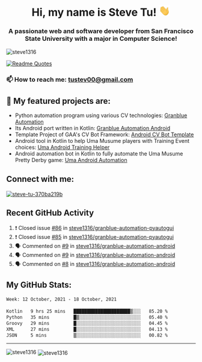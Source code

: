 <h1 align="center">Hi, my name is Steve Tu! <img src="wave.gif" alt="Wave" width="30px" /></h1>
<h3 align="center">A passionate web and software developer from San Francisco State University with a major in Computer Science!</h3>

<p align="left"> <img src="https://komarev.com/ghpvc/?username=steve1316&label=Profile%20views&color=0e75b6&style=flat" alt="steve1316" /> </p>

[![Readme Quotes](https://quotes-github-readme.vercel.app/api?type=horizontal)](https://github.com/piyushsuthar/github-readme-quotes)

### 📫 How to reach me: **tustev00@gmail.com**

## 🔭 My featured projects are:
- Python automation program using various CV technologies: [Granblue Automation](https://github.com/steve1316/granblue-automation-pyautogui)
- Its Android port written in Kotlin: [Granblue Automation Android](https://github.com/steve1316/granblue-automation-android)
- Template Project of GAA's CV Bot Framework: [Android CV Bot Template](https://github.com/steve1316/android-cv-bot-template)
- Android tool in Kotlin to help Uma Musume players with Training Event choices: [Uma Android Training Helper](https://github.com/steve1316/uma-android-training-helper)
- Android automation bot in Kotlin to fully automate the Uma Musume Pretty Derby game: [Uma Android Automation](https://github.com/steve1316/uma-android-automation)

## Connect with me:

<p align="left">
<a href="https://linkedin.com/in/steve-tu-370ba219b" target="blank"><img align="center" src="https://cdn.jsdelivr.net/npm/simple-icons@3.0.1/icons/linkedin.svg" alt="steve-tu-370ba219b" height="30" width="40" /></a>
</p>

## Recent GitHub Activity

<!--START_SECTION:activity-->
1. ❗️ Closed issue [#86](https://github.com/steve1316/granblue-automation-pyautogui/issues/86) in [steve1316/granblue-automation-pyautogui](https://github.com/steve1316/granblue-automation-pyautogui)
2. ❗️ Closed issue [#85](https://github.com/steve1316/granblue-automation-pyautogui/issues/85) in [steve1316/granblue-automation-pyautogui](https://github.com/steve1316/granblue-automation-pyautogui)
3. 🗣 Commented on [#9](https://github.com/steve1316/granblue-automation-android/issues/9) in [steve1316/granblue-automation-android](https://github.com/steve1316/granblue-automation-android)
4. 🗣 Commented on [#9](https://github.com/steve1316/granblue-automation-android/issues/9) in [steve1316/granblue-automation-android](https://github.com/steve1316/granblue-automation-android)
5. 🗣 Commented on [#8](https://github.com/steve1316/granblue-automation-android/issues/8) in [steve1316/granblue-automation-android](https://github.com/steve1316/granblue-automation-android)
<!--END_SECTION:activity-->

## My GitHub Stats:

<!--START_SECTION:waka-->
```text
Week: 12 October, 2021 - 18 October, 2021

Kotlin   9 hrs 25 mins   █████████████████████▒░░░   85.20 % 
Python   35 mins         █▒░░░░░░░░░░░░░░░░░░░░░░░   05.40 % 
Groovy   29 mins         █░░░░░░░░░░░░░░░░░░░░░░░░   04.45 % 
XML      27 mins         █░░░░░░░░░░░░░░░░░░░░░░░░   04.13 % 
JSON     5 mins          ▒░░░░░░░░░░░░░░░░░░░░░░░░   00.82 % 
```
<!--END_SECTION:waka-->

---

<p><img align="left" src="https://github-readme-stats.vercel.app/api/top-langs?username=steve1316&show_icons=true&locale=en&layout=compact&theme=radical" alt="steve1316" /></p>

<p>&nbsp;<img align="center" src="https://github-readme-stats.vercel.app/api?username=steve1316&show_icons=true&locale=en&count_private=true&theme=radical" alt="steve1316" /></p>
